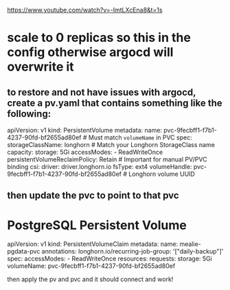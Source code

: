 https://www.youtube.com/watch?v=-ImtLXcEna8&t=1s

# scale to 0 replicas so this in the config otherwise argocd will overwrite it

to restore and not have issues with argocd, create a pv.yaml that contains something like the following:
---
apiVersion: v1
kind: PersistentVolume
metadata:
  name: pvc-9fecbff1-f7b1-4237-90fd-bf2655ad80ef # Must match `volumeName` in PVC
spec:
  storageClassName: longhorn # Match your Longhorn StorageClass name
  capacity:
    storage: 5Gi
  accessModes:
    - ReadWriteOnce
  persistentVolumeReclaimPolicy: Retain # Important for manual PV/PVC binding
  csi:
    driver: driver.longhorn.io
    fsType: ext4
    volumeHandle: pvc-9fecbff1-f7b1-4237-90fd-bf2655ad80ef # Longhorn volume UUID

then update the pvc to point to that pvc
---
# PostgreSQL Persistent Volume
apiVersion: v1
kind: PersistentVolumeClaim
metadata:
  name: mealie-pgdata-pvc
  annotations:
    longhorn.io/recurring-job-group: '["daily-backup"]'
spec:
  accessModes:
    - ReadWriteOnce
  resources:
    requests:
      storage: 5Gi
  volumeName: pvc-9fecbff1-f7b1-4237-90fd-bf2655ad80ef


then apply the pv and pvc and it should connect and work!